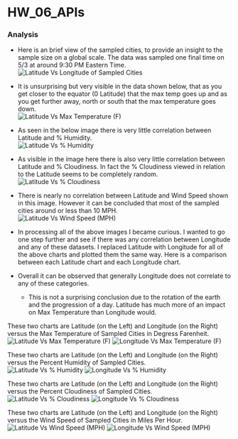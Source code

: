 # HW_06_APIs

### Analysis

* Here is an brief view of the sampled cities, to provide an insight to the sample size on a global scale.  The data was sampled one final time on 5/3 at around 9:30 PM Eastern Time.  
![Latitude Vs Longitude of Sampled Cities](output_data/LatVsLong.png?raw=true "Latitude vs Max Temperature (F)")


* It is unsurprising but very visible in the data shown below,  that as you get closer to the equator (0 Latitude) that the max temp goes up and as you get further away, north or south that the max temperature goes down.  
![Latitude Vs Max Temperature (F)](output_data/LatitudeVsMaxTemp.png?raw=true "Latitude vs Max Temperature (F)")

* As seen in the below image there is very little correlation between Latitude and % Humidity.  
![Latitude Vs % Humidity](output_data/LatitudeVsHumidity.png?raw=true "Latitude vs % Humidity")

* As visible in the image here there is also very little correlation between Latitude and % Cloudiness.  In fact the % Cloudiness viewed in relation to the Latitude seems to be completely random.  
![Latitude Vs % Cloudiness](output_data/LatitudeVsCloudiness.png?raw=true "Latitude vs % Cloudiness")

* There is nearly no correlation between Latitude and Wind Speed shown in this image.  However it can be concluded that most of the sampled cities around or less than 10 MPH.  
![Latitude Vs Wind Speed (MPH)](output_data/LatitudeVsWindSpeed.png?raw=true "Latitude vs Wind Speed (MPH)")

* In processing all of the above images I became curious.  I wanted to go one step further and see if there was any correlation between Longitude and any of these datasets.  I replaced Latitude with Longitude for all of the above charts and plotted them the same way. Here is a comparison between each Latitude chart and each Longitude chart.

* Overall it can be observed that generally Longitude does not correlate to any of these categories.  
    * This is not a surprising conclusion due to the rotation of the earth and the progression of a day.  Latitude has much more of an impact on Max Temperature than Longitude would.
    

These two charts are Latitude (on the Left) and Longitude (on the Right) versus the Max Temperature of Sampled Cities in Degress Farenheit.
![Latitude Vs Max Temperature (F)](output_data/LatitudeVsMaxTemp.png?raw=true "Latitude vs Max Temperature (F)")
![Longitude Vs Max Temperature (F)](output_data/LongitudeVsMaxTemp.png?raw=true "Latitude vs Max Temperature (F)")  


These two charts are Latitude (on the Left) and Longitude (on the Right) versus the Percent Humidity of Sampled Cities.  
![Latitude Vs % Humidity](output_data/LatitudeVsHumidity.png?raw=true "Latitude vs % Humidity")
![Longitude Vs % Humidity](output_data/LongitudeVsHumidity.png?raw=true "Latitude vs % Humidity")

These two charts are Latitude (on the Left) and Longitude (on the Right) versus the Percent Cloudiness of Sampled Cities.  
![Latitude Vs % Cloudiness](output_data/LatitudeVsCloudiness.png?raw=true "Latitude vs % Cloudiness")
![Longitude Vs % Cloudiness](output_data/LongitudeVsCloudiness.png?raw=true "Latitude vs % Cloudiness")

These two charts are Latitude (on the Left) and Longitude (on the Right) versus the Wind Speed of Sampled Cities in Miles Per Hour.  
![Latitude Vs Wind Speed (MPH)](output_data/LatitudeVsWindSpeed.png?raw=true "Latitude vs Wind Speed (MPH)")
![Longitude Vs Wind Speed (MPH)](output_data/LongitudeVsWindSpeed.png?raw=true "Latitude vs Wind Speed (MPH)")
